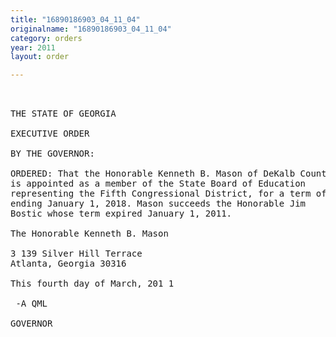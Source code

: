 ```yaml
---
title: "16890186903_04_11_04"
originalname: "16890186903_04_11_04"
category: orders
year: 2011
layout: order

---
```

<pre>
 

THE STATE OF GEORGIA

EXECUTIVE ORDER

BY THE GOVERNOR:

ORDERED: That the Honorable Kenneth B. Mason of DeKalb County, Georgia,
is appointed as a member of the State Board of Education
representing the Fifth Congressional District, for a term of ofﬁce
ending January 1, 2018. Mason succeeds the Honorable Jim
Bostic whose term expired January 1, 2011.

The Honorable Kenneth B. Mason

3 139 Silver Hill Terrace
Atlanta, Georgia 30316

This fourth day of March, 201 1

 -A QML

GOVERNOR

</pre>
